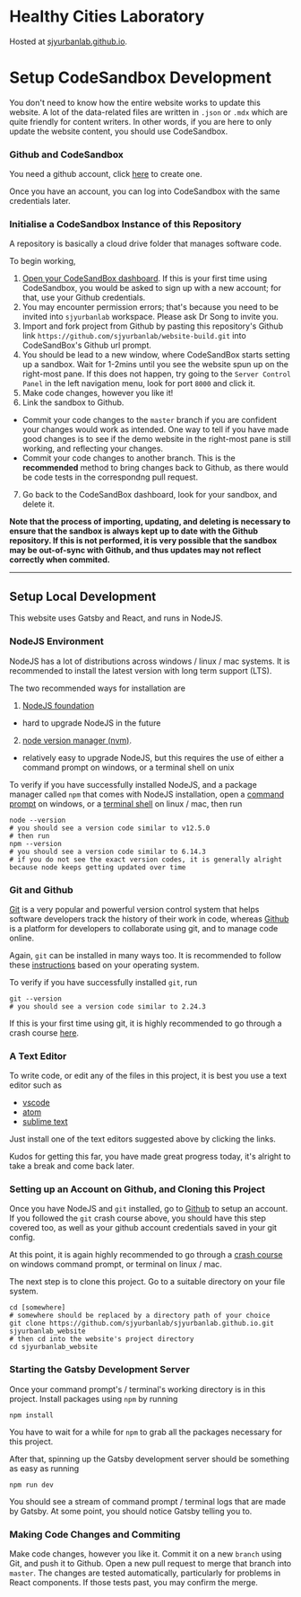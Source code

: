 # Healthy Cities Laboratory

Hosted at [sjyurbanlab.github.io](https://sjyurbanlab.github.io).

# Setup CodeSandbox Development

You don't need to know how the entire website works to update this website. A lot of the data-related files are written in `.json` or `.mdx` which are quite friendly for content writers. In other words, if you are here to only update the website content, you should use CodeSandbox.

### Github and CodeSandbox

You need a github account, click [here](https://github.com) to create one.

Once you have an account, you can log into CodeSandbox with the same credentials later.

### Initialise a CodeSandbox Instance of this Repository

A repository is basically a cloud drive folder that manages software code.

To begin working,
1. [Open your CodeSandBox dashboard](https://codesandbox.io/dashboard). If this is your first time using CodeSandbox, you would be asked to sign up with a new account; for that, use your Github credentials.
2. You may encounter permission errors; that's because you need to be invited into `sjyurbanlab` workspace. Please ask Dr Song to invite you.
3. Import and fork project from Github by pasting this repository's Github link `https://github.com/sjyurbanlab/website-build.git` into CodeSandBox's Github url prompt.
4. You should be lead to a new window, where CodeSandBox starts setting up a sandbox. Wait for 1-2mins until you see the website spun up on the right-most pane. If this does not happen, try going to the `Server Control Panel` in the left navigation menu, look for port `8000` and click it.
5. Make code changes, however you like it!
6. Link the sandbox to Github. 
  - Commit your code changes to the `master` branch if you are confident your changes would work as intended. One way to tell if you have made good changes is to see if the demo website in the right-most pane is still working, and reflecting your changes.
  - Commit your code changes to another branch. This is the **recommended** method to bring changes back to Github, as there would be code tests in the correspondng pull request.
7. Go back to the CodeSandBox dashboard, look for your sandbox, and delete it.

**Note that the process of importing, updating, and deleting is necessary to ensure that the sandbox is always kept up to date with the Github repository. If this is not performed, it is very possible that the sandbox may be out-of-sync with Github, and thus updates may not reflect correctly when commited.**

<hr />

## Setup Local Development

This website uses Gatsby and React, and runs in NodeJS.

### NodeJS Environment

NodeJS has a lot of distributions across windows / linux / mac systems. It is recommended to install the latest version with long term support (LTS).

The two recommended ways for installation are

1. [NodeJS foundation](https://nodejs.org/en/download/)

- hard to upgrade NodeJS in the future

2. [node version manager (nvm)](https://github.com/nvm-sh/nvm).

- relatively easy to upgrade NodeJS, but this requires the use of either a command prompt on windows, or a terminal shell on unix

To verify if you have successfully installed NodeJS, and a package manager called `npm` that comes with NodeJS installation, open a [command prompt](https://www.lifewire.com/how-to-open-command-prompt-2618089) on windows, or a [terminal shell](https://www.wikihow.com/Open-a-Terminal-Window-in-Mac) on linux / mac, then run

```shell script
node --version
# you should see a version code similar to v12.5.0
# then run
npm --version
# you should see a version code similar to 6.14.3
# if you do not see the exact version codes, it is generally alright because node keeps getting updated over time
```

### Git and Github

[Git](https://git-scm.com/) is a very popular and powerful version control system that helps software developers track the history of their work in code, whereas [Github](https://github.com) is a platform for developers to collaborate using git, and to manage code online.

Again, `git` can be installed in many ways too. It is recommended to follow these [instructions](https://git-scm.com/book/en/v2/Getting-Started-Installing-Git) based on your operating system.

To verify if you have successfully installed `git`, run

```shell script
git --version
# you should see a version code similar to 2.24.3
```

If this is your first time using git, it is highly recommended to go through a crash course [here](https://www.freecodecamp.org/news/git-and-github-crash-course/).

### A Text Editor

To write code, or edit any of the files in this project, it is best you use a text editor such as

- [vscode](https://code.visualstudio.com/download)
- [atom](https://atom.io/)
- [sublime text](https://www.sublimetext.com/)

Just install one of the text editors suggested above by clicking the links.

Kudos for getting this far, you have made great progress today, it's alright to take a break and come back later.

### Setting up an Account on Github, and Cloning this Project

Once you have NodeJS and `git` installed, go to [Github](https://github.com) to setup an account. If you followed the `git` crash course above, you should have this step covered too, as well as your github account credentials saved in your git config.

At this point, it is again highly recommended to go through a [crash course](https://elleknowsmachines.com/command-line/) on windows command prompt, or terminal on linux / mac.

The next step is to clone this project. Go to a suitable directory on your file system.

```shell script
cd [somewhere]
# somewhere should be replaced by a directory path of your choice
git clone https://github.com/sjyurbanlab/sjyurbanlab.github.io.git sjyurbanlab_website
# then cd into the website's project directory
cd sjyurbanlab_website
```

### Starting the Gatsby Development Server

Once your command prompt's / terminal's working directory is in this project. Install packages using `npm` by running

```shell script
npm install
```

You have to wait for a while for `npm` to grab all the packages necessary for this project.

After that, spinning up the Gatsby development server should be something as easy as running

```shell script
npm run dev
```

You should see a stream of command prompt / terminal logs that are made by Gatsby. At some point, you should notice Gatsby telling you to.

### Making Code Changes and Commiting

Make code changes, however you like it. Commit it on a new `branch` using Git, and push it to Github. Open a new pull request to merge that branch into `master`. The changes are tested automatically, particularly for problems in React components. If those tests past, you may confirm the merge.
